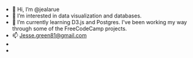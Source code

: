 - 👋 Hi, I’m @jealarue
- 👀 I’m interested in data visualization and databases.
- 🌱 I’m currently learning D3.js and Postgres.
    I've been working my way through some of the FreeCodeCamp projects.
- 📫 Jesse.green81@gmail.com
- 
- 

<!---
jealarue/jealarue is a ✨ special ✨ repository because its `README.md` (this file) appears on your GitHub profile.
You can click the Preview link to take a look at your changes.
--->
